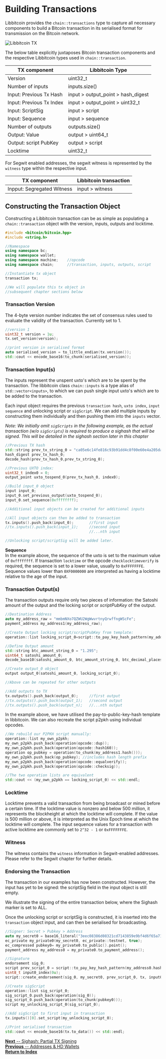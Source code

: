 # Building Transactions

Libbitcoin provides the `chain::transactions` type to capture all necessary components to build a Bitcoin transaction in its serialised format for transmission on the Bitcoin network.

<!-- Image of Libbitcoin Transaction classes and subclasses -->
![Libbitcoin TX](https://ipfs.io/ipfs/Qmf1HPdedXhxTfKy2gYChhXSNvZydaaPdMQbPWpX8tfnd1)

The below table explicitly juxtaposes Bitcoin transaction components and the respective Libbitcoin types used in `chain::transaction`.

| TX component             | Libbitcoin Type                   |
| -------------------------|-----------------------------------|
| Version                  | uint32_t                          |
| Number of inputs         | inputs.size()                     |
| Input: Previous Tx Hash  | input > output_point > hash_digest|
| Input: Previous Tx Index | input > output_point > uint32_t   |
| Input: ScriptSig         | input > script                    |
| Input: Sequence          | input > sequence                  |
| Number of outputs        | outputs.size()                    |
| Output: Value            | output > uint64_t                 |
| Output: script PubKey    | output > script                   |
| Locktime                 | uint32_t                          |

For Segwit enabled addresses, the segwit witness is represented by the `witness` type within the respective input.

| TX component               | Libbitcoin transaction  |
| ---------------------------|-------------------------|
| Inpput: Segregated Witness | input > witness         |


## Constructing the Transaction Object

Constructing a Libbitcoin transaction can be as simple as populating a `chain::transaction` object with the version, inputs, outputs and locktime.

```c++
#include <bitcoin/bitcoin.hpp>
#include <string.h>

//Namespace
using namespace bc;
using namespace wallet;   
using namespace machine;    //opcode
using namespace chain;      //transaction, inputs, outputs, script
```

<!-- Example 1 (Part 1) -->
```c++
//Instantiate tx object
transaction tx;

//We will populate this tx object in
//subsequent chapter sections below
```
### Transaction Version
The 4-byte version number indicates the set of consensus rules used to evaluate the validity of the transaction. Currently set to 1.

<!-- Example 1 (Part 2) -->
```c++
//version 1
uint32_t version = 1u;
tx.set_version(version);

//print version in serialised format
auto serialised_version = to_little_endian(tx.version());
std::cout << encode_base16(to_chunk(serialised_version));
```
### Transaction Input(s)
The inputs represent the unspent uxto's which are to be spent by the transaction. The libbitcoin class `chain::inputs` is a type alias of `std::vector<inputs>`, to which we can push single input uxto's which are to be added to the transaction.

Each input object requires the previous `transaction hash`, `uxto index`, `input sequence` and unlocking script or `sigScript`. We can add multiple inputs by constructing them individually and then pushing them into the `inputs` vector.

*Note: We initially omit `sigScripts` in the following example, as the actual transaction (w/o `sigScripts`) is required to produce a sighash that will be signed. This will be detailed in the sighash section later in this chapter*

<!-- Example 1 (Part 3) -->
```c++
//Previous TX hash
std::string prev_tx_string_0 = "ca05e6c14fe816c93b91dd4c8f00e60e4a205da85741f26326d6f21f9a5ac5e9";
hash_digest prev_tx_hash_0;
decode_hash(prev_tx_hash_0,prev_tx_string_0);

//Previous UXTO index:
uint32_t index0 = 0;
output_point uxto_tospend_0(prev_tx_hash_0, index0);

//Build input_0 object
input input_0;
input_0.set_previous_output(uxto_tospend_0);
input_0.set_sequence(0xffffffff);

//Additional input objects can be created for additional inputs

//All input objects can then be added to transaction
tx.inputs().push_back(input_0);       //first input
//tx.inputs().push_back(input_1);     //second input
                                      //...nth input

//Unlocking script/scriptSig will be added later.
```
**Sequence**  
In the example above, the sequence of the uxto is set to the maximum value of `0xffffffff`.
If transaction `locktime` or the opcode `checklocktimeverify` is required, the sequence is set to a lower value, usually to `0xFFFFFFFE`. Sequence values lower than `0XF0000000` are interpreted as having a locktime relative to the age of the input.

### Transaction Output(s)

The transaction outputs require only two pieces of information: the Satoshi amount of the output and the locking script or *scriptPubKey* of the output.

<!-- Example 1 (Part 4) -->
```c++
//Destination Address
auto my_address_raw = "mmbmNXo7QZWU2WgWwvrtnyQrwffngWScFe";
payment_address my_address1(my_address_raw);

//Create Output locking script/scriptPubKey from template:
operation::list locking_script_0=script::to_pay_key_hash_pattern(my_address1.hash());

//Define Output amount
std::string btc_amount_string_0 = "1.295";
uint64_t satoshi_amount_0;
decode_base10(satoshi_amount_0, btc_amount_string_0, btc_decimal_places); // btc_decimal_places = 8

//Create output_0 object
output output_0(satoshi_amount_0, locking_script_0);

//Above can be repeated for other outputs

//Add outputs to TX
tx.outputs().push_back(output_0);     //first output
//tx.outputs().push_back(output_1);   //second output
//tx.outputs().push_back(output_n);   //...nth output
```
In the example above, we have utilised the pay-to-public-key-hash template in libbitcoin.
We can also recreate the script p2pkh using individual opcodes.

<!-- Example 1 (Part 5) -->
```c++
//We rebuild our P2PKH script manually:
operation::list my_own_p2pkh;
my_own_p2pkh.push_back(operation(opcode::dup));
my_own_p2pkh.push_back(operation(opcode::hash160));
operation op_pubkey = operation(to_chunk(my_address1.hash()));
my_own_p2pkh.push_back(op_pubkey); //includes hash length prefix
my_own_p2pkh.push_back(operation(opcode::equalverify));
my_own_p2pkh.push_back(operation(opcode::checksig));

//The two operation lists are equivalent
std::cout << (my_own_p2pkh == locking_script_0) << std::endl;
```

### Locktime  

Locktime prevents a valid transaction from being broadcast or mined before a certain time. If the locktime value is nonzero and below 500 million, it represents the blockheight at which the locktime will complete. If the value is 500 million or above, it is interpreted as the Unix Epoch time at which the locktime will complete. The input sequence values for a transaction with active locktime are commonly set to `2^32 - 1` or `0xFFFFFFFE`.

### Witness

The witness contains the `witness` information in Segwit-enabled addresses. Please refer to the Segwit chapter for further details.

### Endorsing the Transaction

The transaction in our examples has now been constructed. However, the input has yet to be signed: the scriptSig field in the input object is still empty.

We illustrate the signing of the entire transaction below, where the Sighash marker is set to ALL.

Once the unlocking script or scriptSig is constructed, it is inserted into the `transaction` object input, and can then be serialised for broadcasting.

<!-- Example 1 (Part 6) -->
```c++
//Signer: Secret > Pubkey > Address
auto my_secret0 = base16_literal("3eec08386d08321cd7143859e9bf4d6f65a71d24f37536d76b4224fdea48009f");
ec_private my_private0(my_secret0, ec_private::testnet, true);
ec_compressed pubkey0= my_private0.to_public().point();
payment_address my_address0 = my_private0.to_payment_address();

//Signature
endorsement sig_0;
script prev_script_0 = script::to_pay_key_hash_pattern(my_address0.hash());
uint8_t input0_index(0u);
script::create_endorsement(sig_0, my_secret0, prev_script_0, tx, input0_index, 0x01);

//Create sigScript
operation::list sig_script_0;
sig_script_0.push_back(operation(sig_0));
sig_script_0.push_back(operation(to_chunk(pubkey0)));
script my_unlocking_script_0(sig_script_0);

//Add sigScript to first input in transaction
tx.inputs()[0].set_script(my_unlocking_script_0);

//Print serialised transaction
std::cout << encode_base16(tx.to_data()) << std::endl;
```  
[**Next** -- Sighash: Partial TX Signing](https://github.com/libbitcoin/libbitcoin/wiki/Sighash:-Partial-TX-Signing)  
[**Previous** -- Addresses & HD Wallets](https://github.com/libbitcoin/libbitcoin/wiki/Addresses-&-HD-Wallets)  
[**Return to Index**](https://github.com/libbitcoin/libbitcoin/wiki)